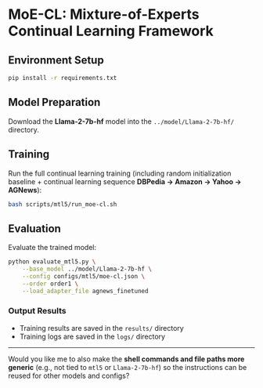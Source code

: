 
# MoE-CL: Mixture-of-Experts Continual Learning Framework

## Environment Setup

```bash
pip install -r requirements.txt
```

## Model Preparation

Download the **Llama-2-7b-hf** model into the `../model/Llama-2-7b-hf/` directory.

## Training

Run the full continual learning training (including random initialization baseline + continual learning sequence **DBPedia → Amazon → Yahoo → AGNews**):

```bash
bash scripts/mtl5/run_moe-cl.sh
```

## Evaluation

Evaluate the trained model:

```bash
python evaluate_mtl5.py \
    --base_model ../model/Llama-2-7b-hf \
    --config configs/mtl5/moe-cl.json \
    --order order1 \
    --load_adapter_file agnews_finetuned
```

### Output Results

* Training results are saved in the `results/` directory
* Training logs are saved in the `logs/` directory

---

Would you like me to also make the **shell commands and file paths more generic** (e.g., not tied to `mtl5` or `Llama-2-7b-hf`) so the instructions can be reused for other models and configs?
